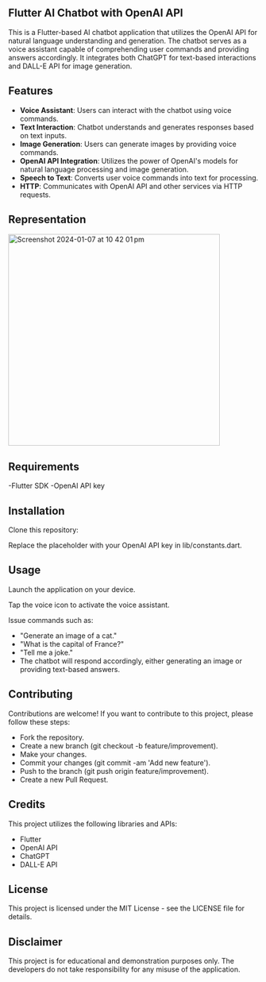 ## Flutter AI Chatbot with OpenAI API


This is a Flutter-based AI chatbot application that utilizes the OpenAI API for natural language understanding and generation. The chatbot serves as a voice assistant capable of comprehending user commands and providing answers accordingly. It integrates both ChatGPT for text-based interactions and DALL-E API for image generation.

## Features

- **Voice Assistant**: Users can interact with the chatbot using voice commands.
- **Text Interaction**: Chatbot understands and generates responses based on text inputs.
- **Image Generation**: Users can generate images by providing voice commands.
- **OpenAI API Integration**: Utilizes the power of OpenAI's models for natural language processing and image generation.
- **Speech to Text**: Converts user voice commands into text for processing.
- **HTTP**: Communicates with OpenAI API and other services via HTTP requests.

## Representation 

<img width="426" alt="Screenshot 2024-01-07 at 10 42 01 pm" src="https://github.com/Abinash022/Flutter-AI-Chatbot/assets/103113945/c6c39f73-361d-4da7-b1ab-d18856c2c387">

## Requirements

-Flutter SDK
-OpenAI API key
## Installation

Clone this repository:

Replace the placeholder with your OpenAI API key in lib/constants.dart.


## Usage

Launch the application on your device.

Tap the voice icon to activate the voice assistant.

Issue commands such as:

- "Generate an image of a cat."
- "What is the capital of France?"
- "Tell me a joke."
- The chatbot will respond accordingly, either generating an image or providing text-based      answers.

## Contributing

Contributions are welcome! If you want to contribute to this project, please follow these steps:

- Fork the repository.
- Create a new branch (git checkout -b feature/improvement).
- Make your changes.
- Commit your changes (git commit -am 'Add new feature').
- Push to the branch (git push origin feature/improvement).
- Create a new Pull Request.

## Credits

This project utilizes the following libraries and APIs:

- Flutter
- OpenAI API
- ChatGPT
- DALL-E API

## License

This project is licensed under the MIT License - see the LICENSE file for details.

## Disclaimer

This project is for educational and demonstration purposes only. The developers do not take responsibility for any misuse of the application.

